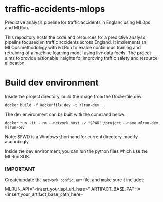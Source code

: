 # traffic-accidents-mlops
Predictive analysis pipeline for traffic accidents in England using MLOps and MLRun.

This repository hosts the code and resources for a predictive analysis pipeline focused on traffic accidents across England. It implements an MLOps methodology with MLRun to enable continuous training and retraining of a machine learning model using live data feeds. The project aims to provide actionable insights for improving traffic safety and resource allocation.

# Build dev environment

Inside the project directory, build the image from the Dockerfile.dev:

```docker build -f Dockerfile.dev -t mlrun-dev .```

The dev environment can be built with the command below:

```docker run -it --rm --network host -v "$PWD":/project --name mlrun-dev mlrun-dev```

Note: $PWD is a Windows shorthand for current directory, modify accordingly

Inside the dev environment, you can run the python files which use the MLRun SDK.

###  IMPORTANT 
Create/update the ```network_config.env``` file, and make sure it includes:

MLRUN_API="<insert_your_api_url_here>"
ARTIFACT_BASE_PATH=<insert_your_artifact_base_path_here>